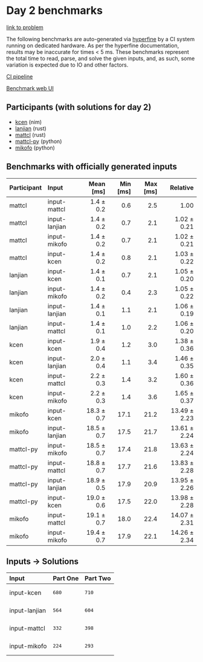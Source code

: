 # Day 2 benchmarks

[link to problem](https://adventofcode.com/2024/day/2)

The following benchmarks are auto-generated via
[hyperfine](https://github.com/sharkdp/hyperfine) by a CI system running on
dedicated hardware. As per the hyperfine documentation, results may be
inaccurate for times < 5 ms. These benchmarks represent the total time to read,
parse, and solve the given inputs, and, as such, some variation is expected due
to IO and other factors.

[CI pipeline](http://ci.papercode.net:8080/teams/main/pipelines/aoc2024)

[Benchmark web UI](https://aoc.ancalagon.black)


## Participants (with solutions for day 2)

- [kcen](https://github.com/kcen/aoc2024) (nim)
- [lanjian](https://github.com/lanjian/aoc-2024) (rust)
- [mattcl](https://github.com/mattcl/aoc2024) (rust)
- [mattcl-py](https://github.com/mattcl/aoc2024-py) (python)
- [mikofo](https://github.com/mikofo/aoc2024) (python)


## Benchmarks with officially generated inputs

| Participant | Input | Mean [ms] | Min [ms] | Max [ms] | Relative |
|:---|:---|---:|---:|---:|---:|
| mattcl | input-mattcl | 1.4 ± 0.2 | 0.6 | 2.5 | 1.00 |
| mattcl | input-lanjian | 1.4 ± 0.2 | 0.7 | 2.1 | 1.02 ± 0.21 |
| mattcl | input-mikofo | 1.4 ± 0.2 | 0.7 | 2.1 | 1.02 ± 0.21 |
| mattcl | input-kcen | 1.4 ± 0.2 | 0.8 | 2.1 | 1.03 ± 0.22 |
| lanjian | input-kcen | 1.4 ± 0.1 | 0.7 | 2.1 | 1.05 ± 0.20 |
| lanjian | input-mikofo | 1.4 ± 0.2 | 0.4 | 2.3 | 1.05 ± 0.22 |
| lanjian | input-lanjian | 1.4 ± 0.1 | 1.1 | 2.1 | 1.06 ± 0.19 |
| lanjian | input-mattcl | 1.4 ± 0.1 | 1.0 | 2.2 | 1.06 ± 0.20 |
| kcen | input-kcen | 1.9 ± 0.4 | 1.2 | 3.0 | 1.38 ± 0.36 |
| kcen | input-lanjian | 2.0 ± 0.4 | 1.1 | 3.4 | 1.46 ± 0.35 |
| kcen | input-mattcl | 2.2 ± 0.3 | 1.4 | 3.2 | 1.60 ± 0.36 |
| kcen | input-mikofo | 2.2 ± 0.3 | 1.4 | 3.6 | 1.65 ± 0.37 |
| mikofo | input-kcen | 18.3 ± 0.7 | 17.1 | 21.2 | 13.49 ± 2.23 |
| mikofo | input-lanjian | 18.5 ± 0.7 | 17.5 | 21.7 | 13.61 ± 2.24 |
| mattcl-py | input-mikofo | 18.5 ± 0.7 | 17.4 | 21.8 | 13.63 ± 2.24 |
| mattcl-py | input-mattcl | 18.8 ± 0.7 | 17.7 | 21.6 | 13.83 ± 2.28 |
| mattcl-py | input-lanjian | 18.9 ± 0.5 | 17.9 | 20.9 | 13.95 ± 2.26 |
| mattcl-py | input-kcen | 19.0 ± 0.6 | 17.5 | 22.0 | 13.98 ± 2.28 |
| mikofo | input-mattcl | 19.1 ± 0.7 | 18.0 | 22.4 | 14.07 ± 2.31 |
| mikofo | input-mikofo | 19.4 ± 0.7 | 17.9 | 22.1 | 14.26 ± 2.34 |


## Inputs -> Solutions

| Input | Part One | Part Two |
|:---|:---|:---|
|input-kcen|<pre>680</pre>|<pre>710</pre>|
|input-lanjian|<pre>564</pre>|<pre>604</pre>|
|input-mattcl|<pre>332</pre>|<pre>398</pre>|
|input-mikofo|<pre>224</pre>|<pre>293</pre>|